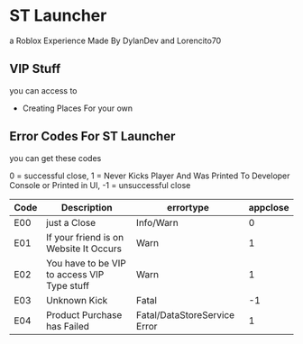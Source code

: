 # ST Launcher

a Roblox Experience Made By DylanDev and Lorencito70

## VIP Stuff

you can access to

* Creating Places For your own

## Error Codes For ST Launcher

you can get these codes

0 = successful close, 1 = Never Kicks Player And Was Printed To Developer Console or Printed in UI, -1 = unsuccessful close

|Code|Description|errortype|appclose|
|-|-|-|-|
|E00|just a Close|Info/Warn|0|
|E01|If your friend is on Website It Occurs|Warn|1|
|E02|You have to be VIP to access VIP Type stuff|Warn|1|
|E03|Unknown Kick|Fatal|-1|
|E04|Product Purchase has Failed|Fatal/DataStoreService Error|1|
